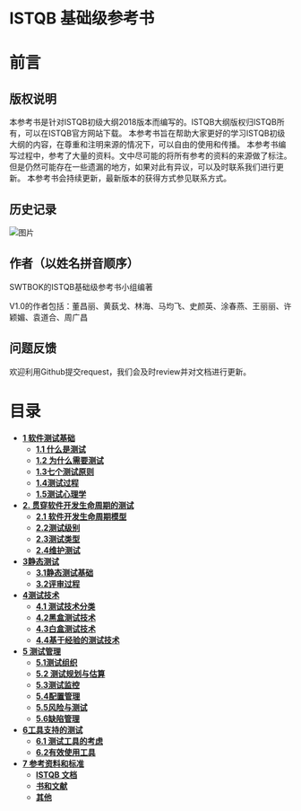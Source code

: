 # **ISTQB 基础级参考书**

# **前言**
## **版权说明**
本参考书是针对ISTQB初级大纲2018版本而编写的。ISTQB大纲版权归ISTQB所有，可以在ISTQB官方网站下载。
本参考书旨在帮助大家更好的学习ISTQB初级大纲的内容，在尊重和注明来源的情况下，可以自由的使用和传播。
本参考书编写过程中，参考了大量的资料。文中尽可能的将所有参考的资料的来源做了标注。但是仍然可能存在一些遗漏的地方，如果对此有异议，可以及时联系我们进行更新。
本参考书会持续更新，最新版本的获得方式参见联系方式。

## **历史记录**
![图片](https://uploader.shimo.im/f/ZQBvcDC1NSIoLk37.png!thumbnail)

## **作者（以姓名拼音顺序）**
SWTBOK的ISTQB基础级参考书小组编著

V1.0的作者包括：董昌丽、黄蓺戈、林海、马均飞、史颜英、涂春燕、王丽丽、许颖媚、袁道合、周广昌

## **问题反馈**
欢迎利用Github提交request，我们会及时review并对文档进行更新。

# 目录
- [**1 软件测试基础**](./Chapter1.md#1-软件测试基础)
  * [**1.1 什么是测试**](./Chapter1.md#11-什么是测试)
  * [**1.2 为什么需要测试**](./Chapter1.md#12-为什么需要测试)
  * [**1.3七个测试原则**](./Chapter1.md#13-七个测试原则)
  * [**1.4测试过程**](./Chapter1.md#14-测试过程)
  * [**1.5测试心理学**](./Chapter1.md#15-测试心理学)
- [**2. 贯穿软件开发生命周期的测试**](./Chapter2.md#2-贯穿软件开发生命周期的测试)
  * [**2.1 软件开发生命周期模型**](./Chapter2.md#21-软件开发生命周期模型)
  * [**2.2测试级别**](./Chapter2.md#22测试级别)
  * [**2.3测试类型**](./Chapter2.md#23测试类型)
  * [**2.4维护测试**](./Chapter2.md#24维护测试)
- [**3静态测试**](./Chapter3.md#3-静态测试)
  * [**3.1静态测试基础**](./Chapter3.md#31静态测试基础)
  * [**3.2评审过程**](./Chapter3.md#32评审过程)
- [**4测试技术**](./Chapter4.md#--4------)
  * [**4.1 测试技术分类**](./Chapter4.md#41-测试技术分类)
  * [**4.2黑盒测试技术**](./Chapter4.md#42黑盒测试技术)
  * [**4.3白盒测试技术**](./Chapter4.md#43白盒测试技术)
  * [**4.4基于经验的测试技术**](./Chapter4.md#44基于经验的测试技术)
- [**5 测试管理**](./Chapter5.md#5-测试管理)
  * [**5.1测试组织**](./Chapter5.md#51测试组织)
  * [**5.2 测试规划与估算**](./Chapter5.md#52-测试规划与估算)
  * [**5.3测试监控**](./Chapter5.md#53测试监控)
  * [**5.4配置管理**](./Chapter5.md#54配置管理)
  * [**5.5风险与测试**](./Chapter5.md#55风险与测试)
  * [**5.6缺陷管理**](./Chapter5.md#56缺陷管理)
- [**6工具支持的测试**](./Chapter6.md#6工具支持的测试)
  * [**6.1 测试工具的考虑**](./Chapter6.md#61-测试工具的考虑)
  * [**6.2有效使用工具**](./Chapter6.md#62有效使用工具)
- [**7 参考资料和标准**](/Reference.md#7-参考资料和标准)
  * [**ISTQB 文档**](/Reference.md#ISTQB-文档)
  * [**书和文献**](/Reference.md#书和文献)
  * [**其他**](/Reference.md#其他)




